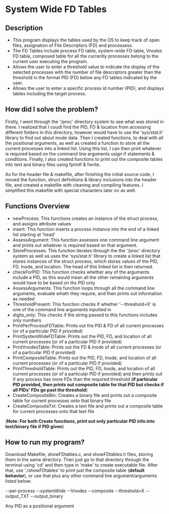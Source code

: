 # System Wide FD Tables

## Description

- This program displays the tables used by the OS to keep track of open files, assignation of File Descriptors (FD) and processess.
- The FD Tables include process FD table, system-wide FD table, Vnodes FD table, composed table for all the currently processes belong to the current user executing the program.
- Allows the user to enter a threshold value to indicate the display of the selected processes with the number of file descriptors greater than the threshold in the format PID (FD) below any FD tables indicated by the user.
- Allows the user to enter a specific process id number (PID), and displays tables including the target process.

## How did I solve the problem?

Firstly, I went through the '/proc' directory system to see what was stored in there. I realized that I coudl find the PID, FD & location from accessing different folders in this directory, however would have to use the 'sys/stat.h' library to find out about inode data. Then I created functions, to deal with all the positional arguments, as well as created a function to store all the current processes into a linked list. Using this list, I can then print whatever is required based on the command line arguments usign if statements & conditions. Finally, I also created functions to print out the composite tables into text and binary files using fprintf & fwrite.

As for the header file & makefile, after finishing the initial source code, I moved the function, struct definitions & library inclusions into the header file, and created a makefile with cleaning and compiling features. I simplified this makefile with special characters later on as well.

## Functions Overview

- newProcess: This functions creates an instance of the struct process, and assigns attribute values
- insert: This function inserts a process instance into the end of a linked list starting at 'head'
- AssessArgument: This function assesses one command line argument and prints out whatever is required based on that argument.
- StoreProcesses: This function iterates through the the '/proc' directory system as well as uses the 'sys/stat.h' library to create a linked list that stores instances of the struct process, which stores values of the PID, FD, Inode, and location. The head of this linked list is then returned.
- checkForPID: This function checks whether any of the arguments include a PID, as this would mean all the other remaining arguments would have to be based on ths PID only
- AssessArguments: This function loops through all the command line arguments, evaluate whath they require, and then prints out information as needed
- ThresholdPresent: This function checks if whether '--threshold=X' is one of the command line arguments inputted in
- digits_only: This checks if the string passed to this functions includes only numbers
- PrintPerProcessFDTable: Prints out the PID & FD of all current processes (or of a particular PID if provided)
- PrintSystemWideFDTable: Prints out the PID, FD, and location of all current processes (or of a particular PID if provided)
- PrintVnodesTable: Prints out the FD & Inode of all current processes (or of a particular PID if provided)
- PrintCompositeTable: Prints out the PID, FD, Inode, and location of all current processes (or of a particular PID if provided)
- PrintThresholdTable: Prints out the PID, FD, Inode, and location of all current processes (or of a particular PID if provided) and then prints out if any process has more FDs than the required threshold (**if particular PID provided, then prints out composite table for that PID but checks if all PIDs' FDs go past the threshold**)
- CreateCompositeBin: Creates a binary file and prints out a composite table for current processes onto that binary file
- CreateCompositeTxt: Creates a text file and prints out a composite table for current processes onto that text file

(**Note: For both Create functions, print out only particular PID info into text/binary file if PID given**) 

## How to run my program?

Download Makefile, showFDtables.c, and showFDtables.h files, storing them in the same directory. Then just go to that directory through the terminal using 'cd' and then type in 'make' to create executable file. After that, use './showFDtables' to print just the composite table (**default behavior**), or use that plus any other command line argument/arguments listed below:

--per-process
--systemWide
--Vnodes
--composite
--threshold=X
--output_TXT
--output_binary

Any PID as a positional argument


